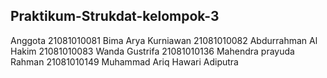 ## Praktikum-Strukdat-kelompok-3

Anggota
21081010081 Bima Arya Kurniawan
21081010082 Abdurrahman Al Hakim
21081010083 Wanda Gustrifa
21081010136 Mahendra prayuda Rahman
21081010149 Muhammad Ariq Hawari Adiputra
